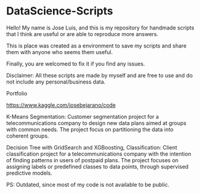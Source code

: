 # DataScience-Scripts
Hello! 
My name is Jose Luis, and this is my repository for handmade scripts that I think are useful or are able to reproduce more answers.

This is place was created as a environment to save my scripts and share them with anyone who seems them useful.

Finally, you are welcomed to fix it if you find any issues.

Disclaimer: All these scripts are made by myself and are free to use and do not include any personal/business data.

Portfolio 

https://www.kaggle.com/josebejarano/code

K-Means Segmentation: Customer segmentation project for a telecommunications company to design new data plans aimed at groups with common needs. The project focus on partitioning the data into coherent groups.

Decision Tree with GridSearch and XGBoosting, Classification: Client classification project for a telecommunications company with the intention of finding patterns in users of postpaid plans. The project focuses on assigning labels or predefined classes to data points, through supervised predictive models.

PS: Outdated, since most of my code is not available to be public. 
